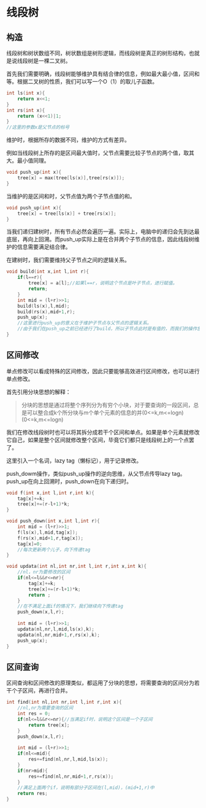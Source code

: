 # 线段树

## 构造

线段树和树状数组不同，树状数组是树形逻辑，而线段树是真正的树形结构，也就是说线段树是一棵二叉树。

首先我们需要明确，线段树能够维护具有结合律的信息，例如最大最小值，区间和等。根据二叉树的性质，我们可以写一个O（1）的取儿子函数。

```c++
int ls(int x){
	return x<<1;
}
int rs(int x){
	return (x<<1)|1;
}
//这里的参数x是父节点的标号
```

维护时，根据所存的数据不同，维护的方式有差异。

例如当线段树上所存的是区间最大值时，父节点需要比较子节点的两个值，取其大。最小值同理。

```c++
void push_up(int x){
    tree[x] = max(tree[ls(x)],tree[rs(x)]);
}
```

当维护的是区间和时，父节点值为两个子节点值的和。

```c++
void push_up(int x){
    tree[x] = tree[ls(x)] + tree[rs(x)];
}
```

当我们递归建树时，所有节点必然会遍历一遍。实际上，电脑中的递归会先到达最底层，再向上回溯。而push_up实际上是在合并两个子节点的信息，因此线段树维护的信息需要满足结合律。

在建树时，我们需要维持父子节点之间的逻辑关系。

```c++
void build(int x,int l,int r){
    if(l==r){
        tree[x] = a[l];//如果l==r，说明这个节点是叶子节点，进行赋值。
        return;
    }
    int mid = (l+r)>>1;
    build(ls(x),l,mid);
    build(rs(x),mid+1,r);
    push_up(x);
    //这里进行push_up的意义在于维护子节点与父节点的逻辑关系。
    //由于我们在push_up之前已经进行了build，所以子节点此时是有值的，而我们的操作放在build后也就是在回溯时进行维护。
}
```



## 区间修改

单点修改可以看成特殊的区间修改，因此只要能够高效进行区间修改，也可以进行单点修改。

首先引用分块思想的解释：

> 分块的思想是通过将整个序列分为有穷个小块，对于要查询的一段区间，总是可以整合成k个所分块与m个单个元素的信息的并(0<=k,m<=logn)	(0<=k,m<=logn)

我们在修改线段树时也可以将其拆分成若干个区间和单点。如果是单个元素就修改它自己，如果是整个区间就修改整个区间，毕竟它们都只是线段树上的一个点罢了。

这里引入一个名词，lazy tag（懒标记），用于记录修改。

push_dowm操作，类似push_up操作的逆向思维，从父节点传导lazy tag。push_up在向上回溯时，push_down在向下递归时。

```c++
void f(int x,int l,int r,int k){
    tag[x]+=k;
    tree[x]+=(r-l+1)*k;
}

void push_down(int x,int l,int r){
    int mid = (l+r)>>1;
    f(ls(x),l,mid,tag[x]);
    f(rs(x),mid+1,r,tag[x]);
    tag[x]=0;
    //每次更新两个儿子，向下传递tag
}

void updata(int nl,int nr,int l,int r,int x,int k){
    //nl，nr为要修改的区间
    if(nl<=l&&r<=nr){
        tag[x]+=k;
        tree[x]+=(r-l+1)*k;
        return ;
    }
    //在不满足上面if的情况下，我们继续向下传递tag
    push_down(x,l,r);
    
    int mid = (l+r)>>1;
    updata(nl,nr,l,mid,ls(x),k);
    updata(nl,nr,mid+1,r,rs(x),k);
    push_up(x);
}
```

## 区间查询

区间查询和区间修改的原理类似，都运用了分块的思想，将需要查询的区间分为若干个子区间，再进行合并。

```c++
int find(int nl,int nr,int l,int r,int x){
    //nl,nr为需要查询的区间
    int res = 0;
    if(nl<=l&&r<=nr){//当满足if时，说明这个区间是一个子区间
        return tree[x];
    }
    push_down(x,l,r);
    
    int mid = (l+r)>>1;
    if(nl<=mid){
        res+=find(nl,nr,l,mid,ls(x));
    }
    if(nr>mid){
        res+=find(nl,nr,mid+1,r,rs(x));
    }
    //满足上面两个if，说明有部分子区间在(l,mid)，(mid+1,r)中
    return res;
}
```

